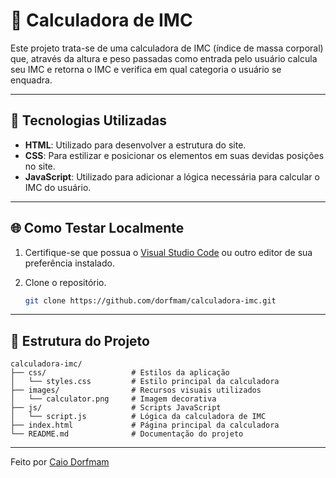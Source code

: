 # 🔢 Calculadora de IMC

Este projeto trata-se de uma calculadora de IMC (índice de massa corporal) que, através da altura e peso passadas como entrada pelo usuário
calcula seu IMC e retorna o IMC e verifica em qual categoria o usuário se enquadra.

---

## 📜 Tecnologias Utilizadas

-   **HTML**: Utilizado para desenvolver a estrutura do site.
-   **CSS**: Para estilizar e posicionar os elementos em suas devidas posições no site.
-   **JavaScript**: Utilizado para adicionar a lógica necessária para calcular o IMC do usuário.

---

## 🌐 Como Testar Localmente

1. Certifique-se que possua o [Visual Studio Code](https://code.visualstudio.com/download) ou outro editor de sua preferência instalado.

2. Clone o repositório.

    ```bash
    git clone https://github.com/dorfmam/calculadora-imc.git
    ```

---

## 📂 Estrutura do Projeto

```
calculadora-imc/
├── css/                   # Estilos da aplicação
│   └── styles.css         # Estilo principal da calculadora
├── images/                # Recursos visuais utilizados
│   └── calculator.png     # Imagem decorativa
├── js/                    # Scripts JavaScript
│   └── script.js          # Lógica da calculadora de IMC
├── index.html             # Página principal da calculadora
└── README.md              # Documentação do projeto
```

---

Feito por [Caio Dorfmam](https://github.com/dorfmam/main)
